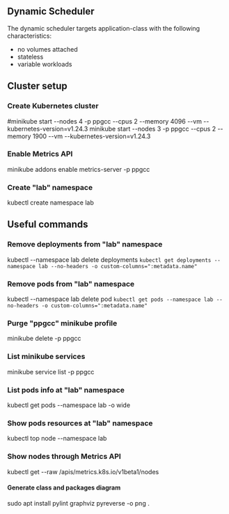 ## Dynamic Scheduler

The dynamic scheduler targets application-class with the following characteristics:

- no volumes attached
- stateless
- variable workloads


## Cluster setup

### Create Kubernetes cluster
#minikube start --nodes 4 -p ppgcc --cpus 2 --memory 4096 --vm --kubernetes-version=v1.24.3
minikube start --nodes 3 -p ppgcc --cpus 2 --memory 1900 --vm --kubernetes-version=v1.24.3

### Enable Metrics API
minikube addons enable metrics-server -p ppgcc

### Create "lab" namespace
kubectl create namespace lab


## Useful commands

### Remove deployments from "lab" namespace
kubectl --namespace lab delete deployments `kubectl get deployments --namespace lab --no-headers -o custom-columns=":metadata.name"`

### Remove pods from "lab" namespace
kubectl --namespace lab delete pod `kubectl get pods --namespace lab --no-headers -o custom-columns=":metadata.name"`

### Purge "ppgcc" minikube profile
minikube delete -p ppgcc

### List minikube services
minikube service list -p ppgcc

### List pods info at "lab" namespace
kubectl get pods --namespace lab -o wide

### Show pods resources at "lab" namespace
kubectl top node --namespace lab

### Show nodes through Metrics API
kubectl get --raw /apis/metrics.k8s.io/v1beta1/nodes

#### Generate class and packages diagram
sudo apt install pylint graphviz
pyreverse -o png .
